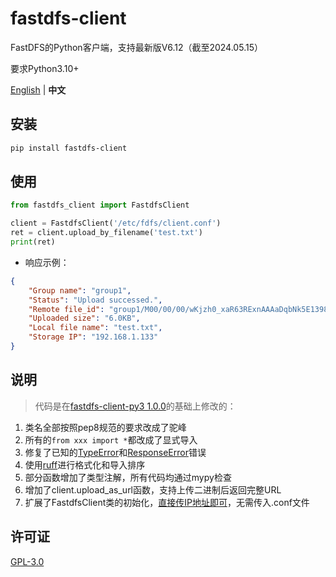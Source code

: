 # fastdfs-client

FastDFS的Python客户端，支持最新版V6.12（截至2024.05.15）

要求Python3.10+

[English](./README.md) | **中文**

## 安装

```bash
pip install fastdfs-client
```

## 使用

```py
from fastdfs_client import FastdfsClient

client = FastdfsClient('/etc/fdfs/client.conf')
ret = client.upload_by_filename('test.txt')
print(ret)
```
- 响应示例：
```JSON
{
    "Group name": "group1",
    "Status": "Upload successed.",
    "Remote file_id": "group1/M00/00/00/wKjzh0_xaR63RExnAAAaDqbNk5E1398.txt",
    "Uploaded size": "6.0KB",
    "Local file name": "test.txt",
    "Storage IP": "192.168.1.133"
}
```

## 说明
> 代码是在[fastdfs-client-py3 1.0.0](https://pypi.org/project/fastdfs-client-py3/)的基础上修改的：
1. 类名全部按照pep8规范的要求改成了驼峰
2. 所有的`from xxx import *`都改成了显式导入
3. 修复了已知的[TypeError](https://blog.csdn.net/jaket5219999/article/details/138918672)和[ResponseError](https://github.com/happyfish100/fastdfs/issues/679#issuecomment-1872550057)错误
4. 使用[ruff](https://github.com/astral-sh/ruff)进行格式化和导入排序
5. 部分函数增加了类型注解，所有代码均通过mypy检查
6. 增加了client.upload_as_url函数，支持上传二进制后返回完整URL
7. 扩展了FastdfsClient类的初始化，[直接传IP地址即可](./examples/init_with_ip.py)，无需传入.conf文件

## 许可证

[GPL-3.0](./LICENSE)
